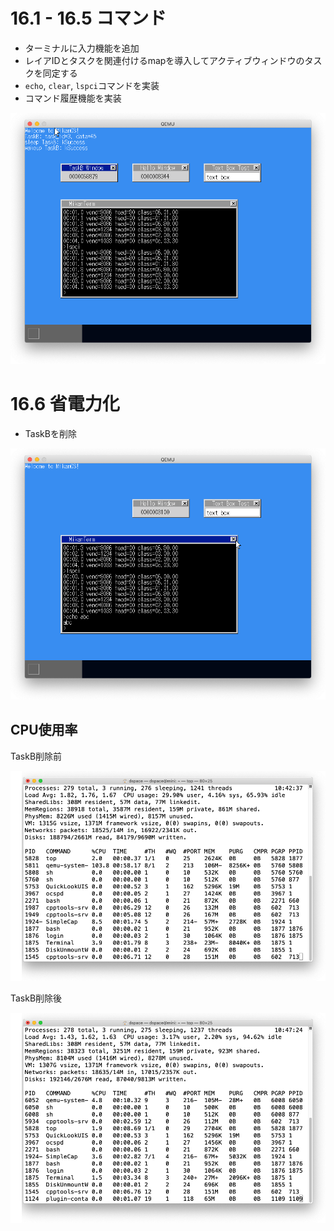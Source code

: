 # 16.1 - 16.5 コマンド

- ターミナルに入力機能を追加
- レイアIDとタスクを関連付けるmapを導入してアクティブウィンドウのタスクを同定する
- `echo`, `clear`, `lspci`コマンドを実装
- コマンド履歴機能を実装

![ターミナル](images/day16_terminal.png)

# 16.6 省電力化

- TaskBを削除

![TaskB削除](images/day16_remove_taskb.png)

## CPU使用率

TaskB削除前

![削除前](images/day16_top_before.png)

TaskB削除後

![削除前](images/day16_top_after.png)

